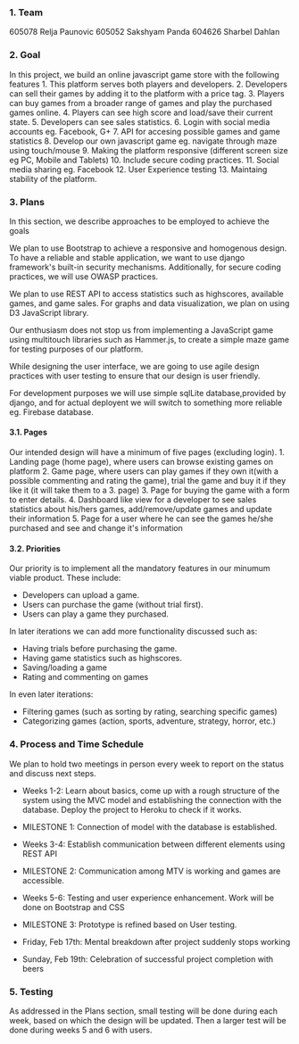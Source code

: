 
### 1. Team

605078 Relja Paunovic
605052 Sakshyam Panda
604626 Sharbel Dahlan


### 2. Goal

In this project, we build an online javascript game store with the following features
	1. This platform serves both players and developers. 
	2. Developers can sell their games by adding it to the platform with a price tag. 
	3. Players can buy games from a broader range of games and play the purchased games online.
	4. Players can see high score and load/save their current state.
	5. Developers can see sales statistics. 
	6. Login with social media accounts eg. Facebook, G+
	7. API for accesing possible games and game statistics
	8. Develop our own javascript game eg. navigate through maze using touch/mouse
	9. Making the platform responsive (different screen size eg PC, Mobile and Tablets)
	10. Include secure coding practices. 
	11. Social media sharing eg. Facebook
	12. User Experience testing
	13. Maintaing stability of the platform.

	
### 3. Plans

In this section, we describe approaches to be employed to achieve the goals

We plan to use Bootstrap to achieve a responsive and homogenous design. To have a reliable 
and stable application, we want to use django framework's built-in security mechanisms. Additionally,
for secure coding practices, we will use OWASP practices. 

We plan to use REST API to access statistics such as highscores, available games, and game sales. 
For graphs and data visualization, we plan on using D3 JavaScript library.

Our enthusiasm does not stop us from implementing a JavaScript game using multitouch libraries such
as Hammer.js, to create a simple maze game for testing purposes of our platform.

While designing the user interface, we are going to use agile design practices with
user testing to ensure that our design is user friendly.

For development purposes we will use simple sqlLite database,provided by django, and for actual deployent we will
switch to something more reliable eg. Firebase database.


#### 3.1. Pages

Our intended design will have a minimum of five pages (excluding login).
	1. Landing page (home page), where users can browse existing games on platform
	2. Game page, where users can play games if they own it(with a possible commenting and rating the game),
	  trial the game and buy it if they like it (it will take them to a 3. page)
	3. Page for buying the game with a form to enter details.
	4. Dashboard like view for a developer to see sales statistics about his/hers games, add/remove/update games and 
	   update their information
	5. Page for a user where he can see the games he/she purchased and see and change it's information


#### 3.2. Priorities

Our priority is to implement all the mandatory features in our minumum viable product. These include:

  - Developers can upload a game.
  - Users can purchase the game (without trial first).
  - Users can play a game they purchased.
  
In later iterations we can add more functionality discussed such as:
  - Having trials before purchasing the game.
  - Having game statistics such as highscores.
  - Saving/loading a game  
  - Rating and commenting on games 
 
In even later iterations:
  - Filtering games (such as sorting by rating, searching specific games)
  - Categorizing games (action, sports, adventure, strategy, horror, etc.)

  
### 4. Process and Time Schedule

We plan to hold two meetings in person every week to report on the status and discuss next steps.

* Weeks 1-2: Learn about basics, come up with a rough structure of the system using the MVC model and 
				establishing the connection with the database. Deploy the project to Heroku to check
				if it works.

* MILESTONE 1: Connection of model with the database is established.

* Weeks 3-4: Establish communication between different elements using REST API

* MILESTONE 2: Communication among MTV is working and games are accessible.

* Weeks 5-6: Testing and user experience enhancement. Work will be done on Bootstrap and CSS 

* MILESTONE 3: Prototype is refined based on User testing.

* Friday, Feb 17th: Mental breakdown after project suddenly stops working

* Sunday, Feb 19th: Celebration of successful project completion with beers


### 5. Testing

As addressed in the Plans section, small testing will be done during each week, based on which the design 
will be updated. Then a larger test will be done during weeks 5 and 6 with users.  
